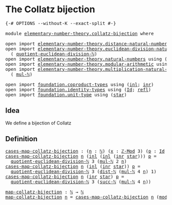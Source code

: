 # The Collatz bijection

<pre class="Agda"><a id="34" class="Symbol">{-#</a> <a id="38" class="Keyword">OPTIONS</a> <a id="46" class="Pragma">--without-K</a> <a id="58" class="Pragma">--exact-split</a> <a id="72" class="Symbol">#-}</a>

<a id="77" class="Keyword">module</a> <a id="84" href="elementary-number-theory.collatz-bijection.html" class="Module">elementary-number-theory.collatz-bijection</a> <a id="127" class="Keyword">where</a>

<a id="134" class="Keyword">open</a> <a id="139" class="Keyword">import</a> <a id="146" href="elementary-number-theory.distance-natural-numbers.html" class="Module">elementary-number-theory.distance-natural-numbers</a> <a id="196" class="Keyword">using</a> <a id="202" class="Symbol">(</a><a id="203" href="elementary-number-theory.distance-natural-numbers.html#1308" class="Function">dist-ℕ</a><a id="209" class="Symbol">)</a>
<a id="211" class="Keyword">open</a> <a id="216" class="Keyword">import</a> <a id="223" href="elementary-number-theory.euclidean-division-natural-numbers.html" class="Module">elementary-number-theory.euclidean-division-natural-numbers</a> <a id="283" class="Keyword">using</a>
  <a id="291" class="Symbol">(</a> <a id="293" href="elementary-number-theory.euclidean-division-natural-numbers.html#2467" class="Function">quotient-euclidean-division-ℕ</a><a id="322" class="Symbol">)</a>
<a id="324" class="Keyword">open</a> <a id="329" class="Keyword">import</a> <a id="336" href="elementary-number-theory.natural-numbers.html" class="Module">elementary-number-theory.natural-numbers</a> <a id="377" class="Keyword">using</a> <a id="383" class="Symbol">(</a><a id="384" href="elementary-number-theory.natural-numbers.html#1444" class="Datatype">ℕ</a><a id="385" class="Symbol">;</a> <a id="387" href="elementary-number-theory.natural-numbers.html#1465" class="InductiveConstructor">zero-ℕ</a><a id="393" class="Symbol">;</a> <a id="395" href="elementary-number-theory.natural-numbers.html#1478" class="InductiveConstructor">succ-ℕ</a><a id="401" class="Symbol">)</a>
<a id="403" class="Keyword">open</a> <a id="408" class="Keyword">import</a> <a id="415" href="elementary-number-theory.modular-arithmetic.html" class="Module">elementary-number-theory.modular-arithmetic</a> <a id="459" class="Keyword">using</a> <a id="465" class="Symbol">(</a><a id="466" href="elementary-number-theory.modular-arithmetic.html#3446" class="Function">ℤ-Mod</a><a id="471" class="Symbol">;</a> <a id="473" href="elementary-number-theory.modular-arithmetic.html#13972" class="Function">mod-ℕ</a><a id="478" class="Symbol">)</a>
<a id="480" class="Keyword">open</a> <a id="485" class="Keyword">import</a> <a id="492" href="elementary-number-theory.multiplication-natural-numbers.html" class="Module">elementary-number-theory.multiplication-natural-numbers</a> <a id="548" class="Keyword">using</a>
  <a id="556" class="Symbol">(</a> <a id="558" href="elementary-number-theory.multiplication-natural-numbers.html#1176" class="Function">mul-ℕ</a><a id="563" class="Symbol">)</a>

<a id="566" class="Keyword">open</a> <a id="571" class="Keyword">import</a> <a id="578" href="foundation.coproduct-types.html" class="Module">foundation.coproduct-types</a> <a id="605" class="Keyword">using</a> <a id="611" class="Symbol">(</a><a id="612" href="foundation.coproduct-types.html#1239" class="InductiveConstructor">inl</a><a id="615" class="Symbol">;</a> <a id="617" href="foundation.coproduct-types.html#1262" class="InductiveConstructor">inr</a><a id="620" class="Symbol">)</a>
<a id="622" class="Keyword">open</a> <a id="627" class="Keyword">import</a> <a id="634" href="foundation.identity-types.html" class="Module">foundation.identity-types</a> <a id="660" class="Keyword">using</a> <a id="666" class="Symbol">(</a><a id="667" href="foundation-core.identity-types.html#641" class="Datatype">Id</a><a id="669" class="Symbol">;</a> <a id="671" href="foundation-core.identity-types.html#694" class="InductiveConstructor">refl</a><a id="675" class="Symbol">)</a>
<a id="677" class="Keyword">open</a> <a id="682" class="Keyword">import</a> <a id="689" href="foundation.unit-type.html" class="Module">foundation.unit-type</a> <a id="710" class="Keyword">using</a> <a id="716" class="Symbol">(</a><a id="717" href="foundation.unit-type.html#999" class="InductiveConstructor">star</a><a id="721" class="Symbol">)</a>
</pre>
## Idea

We define a bijection of Collatz

## Definition

<pre class="Agda"><a id="cases-map-collatz-bijection"></a><a id="794" href="elementary-number-theory.collatz-bijection.html#794" class="Function">cases-map-collatz-bijection</a> <a id="822" class="Symbol">:</a> <a id="824" class="Symbol">(</a><a id="825" href="elementary-number-theory.collatz-bijection.html#825" class="Bound">n</a> <a id="827" class="Symbol">:</a> <a id="829" href="elementary-number-theory.natural-numbers.html#1444" class="Datatype">ℕ</a><a id="830" class="Symbol">)</a> <a id="832" class="Symbol">(</a><a id="833" href="elementary-number-theory.collatz-bijection.html#833" class="Bound">x</a> <a id="835" class="Symbol">:</a> <a id="837" href="elementary-number-theory.modular-arithmetic.html#3446" class="Function">ℤ-Mod</a> <a id="843" class="Number">3</a><a id="844" class="Symbol">)</a> <a id="846" class="Symbol">(</a><a id="847" href="elementary-number-theory.collatz-bijection.html#847" class="Bound">p</a> <a id="849" class="Symbol">:</a> <a id="851" href="foundation-core.identity-types.html#641" class="Datatype">Id</a> <a id="854" class="Symbol">(</a><a id="855" href="elementary-number-theory.modular-arithmetic.html#13972" class="Function">mod-ℕ</a> <a id="861" class="Number">3</a> <a id="863" href="elementary-number-theory.collatz-bijection.html#825" class="Bound">n</a><a id="864" class="Symbol">)</a> <a id="866" href="elementary-number-theory.collatz-bijection.html#833" class="Bound">x</a><a id="867" class="Symbol">)</a> <a id="869" class="Symbol">→</a> <a id="871" href="elementary-number-theory.natural-numbers.html#1444" class="Datatype">ℕ</a>
<a id="873" href="elementary-number-theory.collatz-bijection.html#794" class="Function">cases-map-collatz-bijection</a> <a id="901" href="elementary-number-theory.collatz-bijection.html#901" class="Bound">n</a> <a id="903" class="Symbol">(</a><a id="904" href="foundation.coproduct-types.html#1239" class="InductiveConstructor">inl</a> <a id="908" class="Symbol">(</a><a id="909" href="foundation.coproduct-types.html#1239" class="InductiveConstructor">inl</a> <a id="913" class="Symbol">(</a><a id="914" href="foundation.coproduct-types.html#1262" class="InductiveConstructor">inr</a> <a id="918" href="foundation.unit-type.html#999" class="InductiveConstructor">star</a><a id="922" class="Symbol">)))</a> <a id="926" href="elementary-number-theory.collatz-bijection.html#926" class="Bound">p</a> <a id="928" class="Symbol">=</a>
  <a id="932" href="elementary-number-theory.euclidean-division-natural-numbers.html#2467" class="Function">quotient-euclidean-division-ℕ</a> <a id="962" class="Number">3</a> <a id="964" class="Symbol">(</a><a id="965" href="elementary-number-theory.multiplication-natural-numbers.html#1176" class="Function">mul-ℕ</a> <a id="971" class="Number">2</a> <a id="973" href="elementary-number-theory.collatz-bijection.html#901" class="Bound">n</a><a id="974" class="Symbol">)</a>
<a id="976" href="elementary-number-theory.collatz-bijection.html#794" class="Function">cases-map-collatz-bijection</a> <a id="1004" href="elementary-number-theory.collatz-bijection.html#1004" class="Bound">n</a> <a id="1006" class="Symbol">(</a><a id="1007" href="foundation.coproduct-types.html#1239" class="InductiveConstructor">inl</a> <a id="1011" class="Symbol">(</a><a id="1012" href="foundation.coproduct-types.html#1262" class="InductiveConstructor">inr</a> <a id="1016" href="foundation.unit-type.html#999" class="InductiveConstructor">star</a><a id="1020" class="Symbol">))</a> <a id="1023" href="elementary-number-theory.collatz-bijection.html#1023" class="Bound">p</a> <a id="1025" class="Symbol">=</a>
  <a id="1029" href="elementary-number-theory.euclidean-division-natural-numbers.html#2467" class="Function">quotient-euclidean-division-ℕ</a> <a id="1059" class="Number">3</a> <a id="1061" class="Symbol">(</a><a id="1062" href="elementary-number-theory.distance-natural-numbers.html#1308" class="Function">dist-ℕ</a> <a id="1069" class="Symbol">(</a><a id="1070" href="elementary-number-theory.multiplication-natural-numbers.html#1176" class="Function">mul-ℕ</a> <a id="1076" class="Number">4</a> <a id="1078" href="elementary-number-theory.collatz-bijection.html#1004" class="Bound">n</a><a id="1079" class="Symbol">)</a> <a id="1081" class="Number">1</a><a id="1082" class="Symbol">)</a>
<a id="1084" href="elementary-number-theory.collatz-bijection.html#794" class="Function">cases-map-collatz-bijection</a> <a id="1112" href="elementary-number-theory.collatz-bijection.html#1112" class="Bound">n</a> <a id="1114" class="Symbol">(</a><a id="1115" href="foundation.coproduct-types.html#1262" class="InductiveConstructor">inr</a> <a id="1119" href="foundation.unit-type.html#999" class="InductiveConstructor">star</a><a id="1123" class="Symbol">)</a> <a id="1125" href="elementary-number-theory.collatz-bijection.html#1125" class="Bound">p</a> <a id="1127" class="Symbol">=</a>
  <a id="1131" href="elementary-number-theory.euclidean-division-natural-numbers.html#2467" class="Function">quotient-euclidean-division-ℕ</a> <a id="1161" class="Number">3</a> <a id="1163" class="Symbol">(</a><a id="1164" href="elementary-number-theory.natural-numbers.html#1478" class="InductiveConstructor">succ-ℕ</a> <a id="1171" class="Symbol">(</a><a id="1172" href="elementary-number-theory.multiplication-natural-numbers.html#1176" class="Function">mul-ℕ</a> <a id="1178" class="Number">4</a> <a id="1180" href="elementary-number-theory.collatz-bijection.html#1112" class="Bound">n</a><a id="1181" class="Symbol">))</a>

<a id="map-collatz-bijection"></a><a id="1185" href="elementary-number-theory.collatz-bijection.html#1185" class="Function">map-collatz-bijection</a> <a id="1207" class="Symbol">:</a> <a id="1209" href="elementary-number-theory.natural-numbers.html#1444" class="Datatype">ℕ</a> <a id="1211" class="Symbol">→</a> <a id="1213" href="elementary-number-theory.natural-numbers.html#1444" class="Datatype">ℕ</a>
<a id="1215" href="elementary-number-theory.collatz-bijection.html#1185" class="Function">map-collatz-bijection</a> <a id="1237" href="elementary-number-theory.collatz-bijection.html#1237" class="Bound">n</a> <a id="1239" class="Symbol">=</a> <a id="1241" href="elementary-number-theory.collatz-bijection.html#794" class="Function">cases-map-collatz-bijection</a> <a id="1269" href="elementary-number-theory.collatz-bijection.html#1237" class="Bound">n</a> <a id="1271" class="Symbol">(</a><a id="1272" href="elementary-number-theory.modular-arithmetic.html#13972" class="Function">mod-ℕ</a> <a id="1278" class="Number">3</a> <a id="1280" href="elementary-number-theory.collatz-bijection.html#1237" class="Bound">n</a><a id="1281" class="Symbol">)</a> <a id="1283" href="foundation-core.identity-types.html#694" class="InductiveConstructor">refl</a>
</pre>